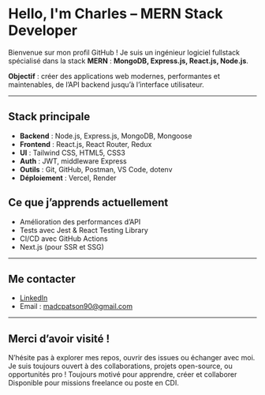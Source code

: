 # Hello, I'm Charles – MERN Stack Developer

Bienvenue sur mon profil GitHub ! Je suis un ingénieur logiciel fullstack spécialisé dans la stack **MERN** :
**MongoDB, Express.js, React.js, Node.js**.

**Objectif** : créer des applications web modernes, performantes et maintenables, de l’API backend jusqu’à l’interface utilisateur.

---

## Stack principale

- **Backend** : Node.js, Express.js, MongoDB, Mongoose  
- **Frontend** : React.js, React Router, Redux   
- **UI** : Tailwind CSS, HTML5, CSS3  
- **Auth** : JWT, middleware Express  
- **Outils** : Git, GitHub, Postman, VS Code, dotenv  
- **Déploiement** : Vercel, Render 


## Ce que j’apprends actuellement

- Amélioration des performances d’API
- Tests avec Jest & React Testing Library
- CI/CD avec GitHub Actions
- Next.js (pour SSR et SSG)

---
## Me contacter

- [LinkedIn](https://linkedin.com/in/charles-mpon-a-dang-2b0649358)
- Email : madcpatson90@gmail.com
  
---
## Merci d’avoir visité !

N’hésite pas à explorer mes repos, ouvrir des issues ou échanger avec moi.  
Je suis toujours ouvert à des collaborations, projets open-source, ou opportunités pro !
Toujours motivé pour apprendre, créer et collaborer 
Disponible pour missions freelance ou poste en CDI.

